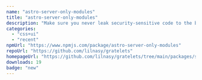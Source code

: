 ```yaml
---
name: "astro-server-only-modules"
title: "astro-server-only-modules"
description: "Make sure you never leak security-sensitive code to the browser."
categories:
  - "css+ui"
  - "recent"
npmUrl: "https://www.npmjs.com/package/astro-server-only-modules"
repoUrl: "https://github.com/lilnasy/gratelets"
homepageUrl: "https://github.com/lilnasy/gratelets/tree/main/packages/server-only-modules"
downloads: 19
badge: "new"
---
```

